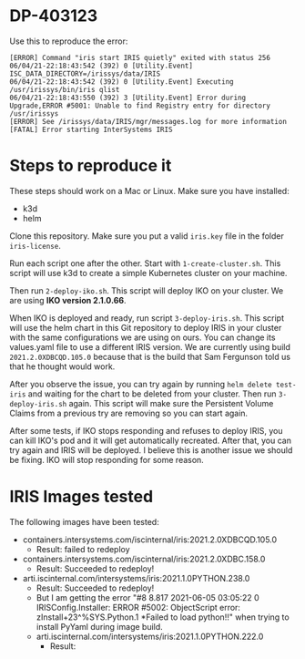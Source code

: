 # DP-403123

Use this to reproduce the error:

```
[ERROR] Command "iris start IRIS quietly" exited with status 256
06/04/21-22:18:43:542 (392) 0 [Utility.Event] ISC_DATA_DIRECTORY=/irissys/data/IRIS
06/04/21-22:18:43:542 (392) 0 [Utility.Event] Executing /usr/irissys/bin/iris qlist
06/04/21-22:18:43:550 (392) 3 [Utility.Event] Error during Upgrade,ERROR #5001: Unable to find Registry entry for directory /usr/irissys
[ERROR] See /irissys/data/IRIS/mgr/messages.log for more information
[FATAL] Error starting InterSystems IRIS
```

# Steps to reproduce it

These steps should work on a Mac or Linux. Make sure you have installed:
* k3d
* helm

Clone this repository. Make sure you put a valid `iris.key` file in the folder `iris-license`.

Run each script one after the other. Start with `1-create-cluster.sh`. This script will use k3d to create a simple Kubernetes cluster on your machine.

Then run `2-deploy-iko.sh`. This script will deploy IKO on your cluster. We are using **IKO version 2.1.0.66**.

When IKO is deployed and ready, run script `3-deploy-iris.sh`. This script will use the helm chart in this Git repository 
to deploy IRIS in your cluster with the same configurations we are using on ours. You can change its values.yaml file to
use a different IRIS version. We are currently using build `2021.2.0XDBCQD.105.0` because that is the build that Sam Fergunson
told us that he thought would work.

After you observe the issue, you can try again by running `helm delete test-iris` and waiting for the chart to be deleted from
your cluster. Then run `3-deploy-iris.sh` again. This script will make sure the Persistent Volume Claims from a previous try are removing so you can start again.

After some tests, if IKO stops responding and refuses to deploy IRIS, you can kill IKO's pod and it will get automatically recreated. After that, you can try again and IRIS will be deployed. I believe this is another issue we should be fixing. IKO will stop responding for some reason.

# IRIS Images tested

The following images have been tested:
* containers.intersystems.com/iscinternal/iris:2021.2.0XDBCQD.105.0
  * Result: failed to redeploy
* containers.intersystems.com/iscinternal/iris:2021.2.0XDBC.158.0
  * Result: Succeeded to redeploy!
* arti.iscinternal.com/intersystems/iris:2021.1.0PYTHON.238.0
  * Result: Succeeded to redeploy! 
  * But I am getting the error "#8 8.817 2021-06-05 03:05:22 0 IRISConfig.Installer: ERROR #5002: ObjectScript error: <OBJECT DISPATCH>zInstall+23^%SYS.Python.1 *Failed to load python!!" when trying to install PyYaml during image build.
* arti.iscinternal.com/intersystems/iris:2021.1.0PYTHON.222.0
  * Result: 


